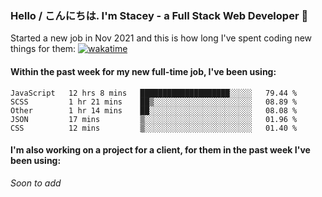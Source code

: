 ### Hello / こんにちは. I'm Stacey - a Full Stack Web Developer 👋

Started a new job in Nov 2021 and this is how long I've spent coding new things for them: [![wakatime](https://wakatime.com/badge/user/86082ce1-bca4-4a02-a7a3-c2242e42ac7a/project/12b01edb-1cc9-44e6-b4ef-181fde524dc6.svg)](https://wakatime.com/badge/user/86082ce1-bca4-4a02-a7a3-c2242e42ac7a/project/12b01edb-1cc9-44e6-b4ef-181fde524dc6)

#### Within the past week for my new full-time job, I've been using:
<!--START_SECTION:waka-->
```text
JavaScript   12 hrs 8 mins   ████████████████████░░░░░   79.44 % 
SCSS         1 hr 21 mins    ██▒░░░░░░░░░░░░░░░░░░░░░░   08.89 % 
Other        1 hr 14 mins    ██░░░░░░░░░░░░░░░░░░░░░░░   08.08 % 
JSON         17 mins         ▒░░░░░░░░░░░░░░░░░░░░░░░░   01.96 % 
CSS          12 mins         ▒░░░░░░░░░░░░░░░░░░░░░░░░   01.40 % 
```
<!--END_SECTION:waka-->

#### I'm also working on a project for a client, for them in the past week I've been using:
*Soon to add*
